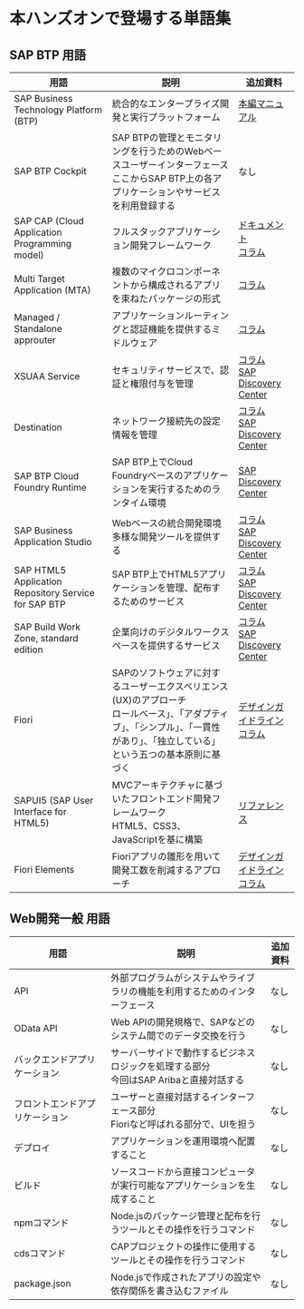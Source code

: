 # 本ハンズオンで登場する単語集

## SAP BTP 用語

| 用語                                 | 説明                                             | 追加資料 |
|--------------------------------------|--------------------------------------------------|----------|
| SAP Business Technology Platform (BTP) | 統合的なエンタープライズ開発と実行プラットフォーム       | [本編マニュアル](./01_マニュアル/00_環境管理者セットアップ/README.md)      |
| SAP BTP Cockpit         | SAP BTPの管理とモニタリングを行うためのWebベースユーザーインターフェース <br> ここからSAP BTP上の各アプリケーションやサービスを利用登録する                   | なし   |
| SAP CAP (Cloud Application Programming model)  | フルスタックアプリケーション開発フレームワーク       | [ドキュメント](https://cap.cloud.sap/docs/get-started/hello-world) <br> [コラム](./03_コラム/08_CAP.md)     |
| Multi Target Application (MTA)       | 複数のマイクロコンポーネントから構成されるアプリを束ねたパッケージの形式 | [コラム](./03_コラム/03_DeployArchitecture.md)      |
| Managed / Standalone approuter       | アプリケーションルーティングと認証機能を提供するミドルウェア | [コラム](./03_コラム/04_managedApprouter.md)      |
| XSUAA Service                                | セキュリティサービスで、認証と権限付与を管理      | [コラム](./03_コラム/06_XSUAA_Destination.md) <br> [SAP Discovery Center](https://discovery-center.cloud.sap/serviceCatalog/authorization-and-trust-management-service?region=all) |
| Destination                    | ネットワーク接続先の設定情報を管理                | [コラム](./03_コラム/06_XSUAA_Destination.md) <br> [SAP Discovery Center](https://discovery-center.cloud.sap/serviceCatalog/authorization-and-trust-management-service?region=all)      |
| SAP BTP Cloud Foundry Runtime              | SAP BTP上でCloud Foundryベースのアプリケーションを実行するためのランタイム環境               |  [SAP Discovery Center](https://discovery-center.cloud.sap/serviceCatalog/cloud-foundry-runtime?region=all)  |
| SAP Business Application Studio            | Webベースの統合開発環境 <br> 多様な開発ツールを提供する   | [コラム](./03_コラム/01_DevSpace.md) <br> [SAP Discovery Center](https://discovery-center.cloud.sap/serviceCatalog/business-application-studio?region=all)    |
| SAP HTML5 Application Repository Service for SAP BTP | SAP BTP上でHTML5アプリケーションを管理、配布するためのサービス  | [コラム](./03_コラム/04_managedApprouter.md) <br> [SAP Discovery Center](https://discovery-center.cloud.sap/serviceCatalog/html5-application-repository-service?region=all) |
| SAP Build Work Zone, standard edition             | 企業向けのデジタルワークスペースを提供するサービス | [コラム](./03_コラム/04_managedApprouter.md) <br> [SAP Discovery Center](https://discovery-center.cloud.sap/serviceCatalog/sap-build-work-zone-standard-edition?region=all)    |
| Fiori | SAPのソフトウェアに対するユーザーエクスペリエンス(UX)のアプローチ <br> ロールベース」、「アダプティブ」、「シンプル」、「一貫性があり」、「独立している」という五つの基本原則に基づく | [デザインガイドライン](https://experience.sap.com/fiori-design-web/) <br> [コラム](./03_コラム/07_Fiori.md)|
| SAPUI5 (SAP User Interface for HTML5) | MVCアーキテクチャに基づいたフロントエンド開発フレームワーク <br> HTML5、CSS3、JavaScriptを基に構築 | [リファレンス](https://sapui5.hana.ondemand.com/)|
| Fiori Elements            | Fioriアプリの雛形を用いて開発工数を削減するアプローチ | [デザインガイドライン](https://experience.sap.com/fiori-design-web/smart-templates/) <br> [コラム](./03_コラム/07_Fiori.md) |


## Web開発一般 用語

| 用語                                 | 説明                                             | 追加資料 |
|--------------------------------------|--------------------------------------------------|----------|
| API  | 外部プログラムがシステムやライブラリの機能を利用するためのインターフェース                   | なし                                               |
| OData API   | Web APIの開発規格で、SAPなどのシステム間でのデータ交換を行う                               | なし |
| バックエンドアプリケーション                   | サーバーサイドで動作するビジネスロジックを処理する部分 <br> 今回はSAP Aribaと直接対話する   | なし      |
| フロントエンドアプリケーション                   | ユーザーと直接対話するインターフェース部分 <br> Fioriなど呼ばれる部分で、UIを担う       | なし      |
| デプロイ                             | アプリケーションを運用環境へ配置すること                  | なし      |
| ビルド                               | ソースコードから直接コンピュータが実行可能なアプリケーションを生成すること  | なし      |
| npmコマンド                          | Node.jsのパッケージ管理と配布を行うツールとその操作を行うコマンド   | なし      |
| cdsコマンド                          | CAPプロジェクトの操作に使用するツールとその操作を行うコマンド       | なし      |
| package.json                          | Node.jsで作成されたアプリの設定や依存関係を書き込むファイル       | なし      |